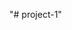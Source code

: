 "# project-1" 
<!--  ----- Have to do ----- -->
<!-- When you clone this project to your folder, you have to run this command: cd client && npm install -->
<!-- you have to delete git when cloning fihish, using this command:  rmdir /S .git -->


<!-- ----- Src ---- -->
<!-- Setup to deloy to heroku: 
https://www.youtube.com/watch?v=xgvLP3f2Y7k -->
<!-- Create react app:
https://vi.reactjs.org/docs/create-a-new-react-app.html -->
